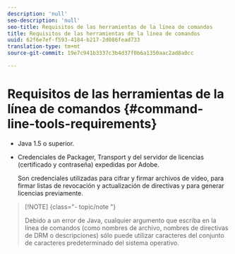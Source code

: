 ```yaml
---
description: 'null'
seo-description: 'null'
seo-title: Requisitos de las herramientas de la línea de comandos
title: Requisitos de las herramientas de la línea de comandos
uuid: 62f6e7ef-f593-4184-b217-2d086fead733
translation-type: tm+mt
source-git-commit: 19e7c941b3337c3b4d37f0b6a1350aac2ad8a0cc

---
```



# Requisitos de las herramientas de la línea de comandos {#command-line-tools-requirements}

* Java 1.5 o superior.
* Credenciales de Packager, Transport y del servidor de licencias (certificado y contraseña) expedidas por Adobe.

   Son credenciales utilizadas para cifrar y firmar archivos de vídeo, para firmar listas de revocación y actualización de directivas y para generar licencias previamente.

>[!NOTE] {class=&quot;- topic/note &quot;}
>
>Debido a un error de Java, cualquier argumento que escriba en la línea de comandos (como nombres de archivo, nombres de directivas de DRM o descripciones) sólo puede utilizar caracteres del conjunto de caracteres predeterminado del sistema operativo.